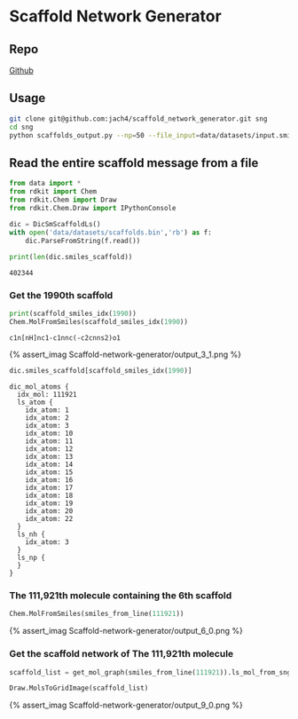 
# Scaffold Network Generator
## Repo

[Github](https://github.com/jach4/scaffold_network_generator)

## Usage

```bash
git clone git@github.com:jach4/scaffold_network_generator.git sng
cd sng
python scaffolds_output.py --np=50 --file_input=data/datasets/input.smi --scaffolds_output=data/datasets/scaffolds.smi --file_output=data/datasets/scaffolds.bin 
```
## Read the entire scaffold message from a file


```python
from data import *
from rdkit import Chem
from rdkit.Chem import Draw
from rdkit.Chem.Draw import IPythonConsole

dic = DicSmScaffoldLs()
with open('data/datasets/scaffolds.bin','rb') as f:
    dic.ParseFromString(f.read())
    
print(len(dic.smiles_scaffold))
```

    402344


### Get the 1990th scaffold


```python
print(scaffold_smiles_idx(1990))
Chem.MolFromSmiles(scaffold_smiles_idx(1990))
```

    c1n[nH]nc1-c1nnc(-c2cnns2)o1

{% assert_imag Scaffold-network-generator/output_3_1.png %}


```python
dic.smiles_scaffold[scaffold_smiles_idx(1990)]
```




    dic_mol_atoms {
      idx_mol: 111921
      ls_atom {
        idx_atom: 1
        idx_atom: 2
        idx_atom: 3
        idx_atom: 10
        idx_atom: 11
        idx_atom: 12
        idx_atom: 13
        idx_atom: 14
        idx_atom: 15
        idx_atom: 16
        idx_atom: 17
        idx_atom: 18
        idx_atom: 19
        idx_atom: 20
        idx_atom: 22
      }
      ls_nh {
        idx_atom: 3
      }
      ls_np {
      }
    }



### The 111,921th molecule containing the 6th scaffold


```python
Chem.MolFromSmiles(smiles_from_line(111921))
```

{% assert_imag Scaffold-network-generator/output_6_0.png %}

### Get the scaffold network of The 111,921th molecule


```python
scaffold_list = get_mol_graph(smiles_from_line(111921)).ls_mol_from_sng_u()
```


```python
Draw.MolsToGridImage(scaffold_list)
```

{% assert_imag Scaffold-network-generator/output_9_0.png %}





